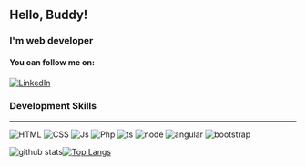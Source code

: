 ## Hello, Buddy!

### I'm web developer

#### You can follow me on:

[![LinkedIn](https://img.shields.io/badge/LinkedIn-0077B5?style=for-the-badge&logo=linkedin&logoColor=white)](https://www.linkedin.com/in/denise-souza-dev/)


### Development Skills
<hr>
<div style="display: inline-block">
  <img alt="HTML" src="https://img.shields.io/badge/HTML5-E34F26?style=for-the-badge&logo=html5&logoColor=white">
  <img alt="CSS" src="https://img.shields.io/badge/CSS-239120?&style=for-the-badge&logo=css3&logoColor=white">
  <img alt="Js" src="https://img.shields.io/badge/JavaScript-F7DF1E?style=for-the-badge&logo=javascript&logoColor=black">
  <img alt="Php" src="https://img.shields.io/badge/PHP-777BB4?style=for-the-badge&logo=php&logoColor=white">
  <img alt="ts" src="https://img.shields.io/badge/TypeScript-007ACC?style=for-the-badge&logo=typescript&logoColor=white">
  <img alt="node" src="https://img.shields.io/badge/Node.js-43853D?style=for-the-badge&logo=node.js&logoColor=white">
  <img alt="angular" src="https://img.shields.io/badge/Angular-DD0031?style=for-the-badge&logo=angular&logoColor=white">
  <img alt="bootstrap" src="https://img.shields.io/badge/Bootstrap-563D7C?style=for-the-badge&logo=bootstrap&logoColor=white">
</div>
<br>

<div style="display: inline-flex">

![github stats](https://github-readme-stats.vercel.app/api?username=DeniseSS&theme=dark)

[![Top Langs](https://github-readme-stats.vercel.app/api/top-langs/?username=DeniseSS&theme=dark)](https://github.com/DeniseSS/github-readme-stats)

</div>
